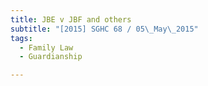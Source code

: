 ```yaml
---
title: JBE v JBF and others 
subtitle: "[2015] SGHC 68 / 05\_May\_2015"
tags:
  - Family Law
  - Guardianship

---
```


